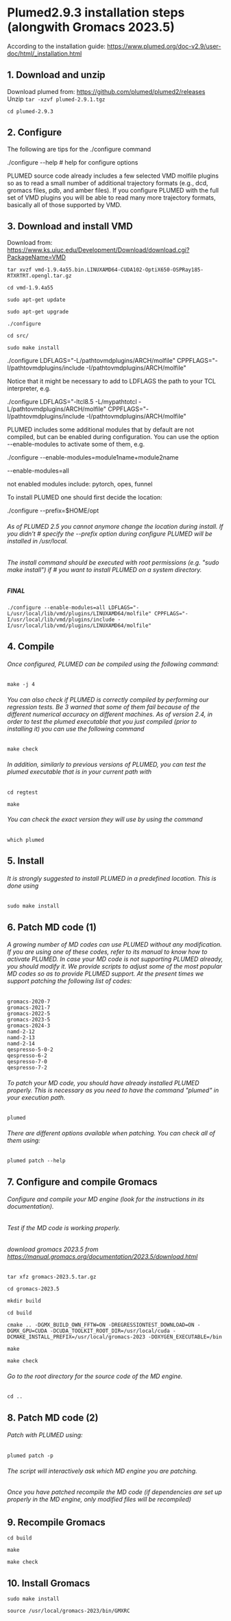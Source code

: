 # Plumed2.9.3 installation steps (alongwith Gromacs 2023.5) 

According to the installation guide: https://www.plumed.org/doc-v2.9/user-doc/html/_installation.html

## 1. Download and unzip

Download plumed from: https://github.com/plumed/plumed2/releases
Unzip 
`tar -xzvf plumed-2.9.1.tgz`

`cd plumed-2.9.3`

## 2. Configure

The following are tips for the ./configure command

./configure --help # help for configure options

PLUMED source code already includes a few selected VMD molfile plugins so as to read a small number of additional trajectory formats (e.g., dcd, gromacs files, pdb, and amber files). If you configure PLUMED with the full set of VMD plugins you will be able to read many more trajectory formats, basically all of those supported by VMD.

## 3. Download and install VMD

Download from: https://www.ks.uiuc.edu/Development/Download/download.cgi?PackageName=VMD

`tar xvzf vmd-1.9.4a55.bin.LINUXAMD64-CUDA102-OptiX650-OSPRay185-RTXRTRT.opengl.tar.gz`

`cd vmd-1.9.4a55`

`sudo apt-get update`

`sudo apt-get upgrade`

`./configure`

`cd src/`

`sudo make install`


./configure LDFLAGS="-L/pathtovmdplugins/ARCH/molfile" CPPFLAGS="-I/pathtovmdplugins/include -I/pathtovmdplugins/ARCH/molfile"

Notice that it might be necessary to add to LDFLAGS the path to your TCL interpreter, e.g.

./configure LDFLAGS="-ltcl8.5 -L/mypathtotcl -L/pathtovmdplugins/ARCH/molfile" CPPFLAGS="-I/pathtovmdplugins/include -I/pathtovmdplugins/ARCH/molfile"
            
PLUMED includes some additional modules that by default are not compiled, but can be enabled during configuration. You can use the option --enable-modules to activate some of them, e.g.

./configure --enable-modules=module1name+module2name

--enable-modules=all 

not enabled modules include: pytorch, opes, funnel

To install PLUMED one should first decide the location: 

./configure --prefix=$HOME/opt

###### As of PLUMED 2.5 you cannot anymore change the location during install. If you didn't      # specify the --prefix option during configure PLUMED will be installed in /usr/local.

###### The install command should be executed with root permissions (e.g. "sudo make install") if # you want to install PLUMED on a system directory.

##### FINAL 

`./configure --enable-modules=all LDFLAGS="-L/usr/local/lib/vmd/plugins/LINUXAMD64/molfile" CPPFLAGS="-I/usr/local/lib/vmd/plugins/include -I/usr/local/lib/vmd/plugins/LINUXAMD64/molfile"`

## 4. Compile

###### Once configured, PLUMED can be compiled using the following command: 

`make -j 4`

###### You can also check if PLUMED is correctly compiled by performing our regression tests. Be 3 warned that some of them fail because of the different numerical accuracy on different machines. As of version 2.4, in order to test the plumed executable that you just compiled (prior to installing it) you can use the following command 

`make check`

######  In addition, similarly to previous versions of PLUMED, you can test the plumed executable that is in your current path with 

`cd regtest`

`make`

###### You can check the exact version they will use by using the command 

`which plumed`

## 5. Install

###### It is strongly suggested to install PLUMED in a predefined location. This is done using 

`sudo make install`


## 6. Patch MD code (1)


###### A growing number of MD codes can use PLUMED without any modification. If you are using one of these codes, refer to its manual to know how to activate PLUMED. In case your MD code is not supporting PLUMED already, you should modify it. We provide scripts to adjust some of the most popular MD codes so as to provide PLUMED support. At the present times we support patching the following list of codes:

    gromacs-2020-7
    gromacs-2021-7
    gromacs-2022-5
    gromacs-2023-5
    gromacs-2024-3
    namd-2-12
    namd-2-13
    namd-2-14
    qespresso-5-0-2
    qespresso-6-2
    qespresso-7-0
    qespresso-7-2

###### To patch your MD code, you should have already installed PLUMED properly. This is necessary as you need to have the command "plumed" in your execution path.

`plumed`

###### There are different options available when patching. You can check all of them using:

`plumed patch --help`


## 7. Configure and compile Gromacs


###### Configure and compile your MD engine (look for the instructions in its documentation).
###### Test if the MD code is working properly.

###### download gromacs 2023.5 from https://manual.gromacs.org/documentation/2023.5/download.html

`tar xfz gromacs-2023.5.tar.gz`

`cd gromacs-2023.5`

`mkdir build`

`cd build`

`cmake .. -DGMX_BUILD_OWN_FFTW=ON -DREGRESSIONTEST_DOWNLOAD=ON -DGMX_GPU=CUDA -DCUDA_TOOLKIT_ROOT_DIR=/usr/local/cuda -DCMAKE_INSTALL_PREFIX=/usr/local/gromacs-2023 -DOXYGEN_EXECUTABLE=/bin`

`make`

`make check`

###### Go to the root directory for the source code of the MD engine.

`cd ..`


## 8. Patch MD code (2)


###### Patch with PLUMED using: 

`plumed patch -p`

###### The script will interactively ask which MD engine you are patching.
###### Once you have patched recompile the MD code (if dependencies are set up properly in the MD engine, only modified files will be recompiled)


## 9. Recompile Gromacs

`cd build`

`make`

`make check`


## 10. Install Gromacs

`sudo make install`

`source /usr/local/gromacs-2023/bin/GMXRC`
